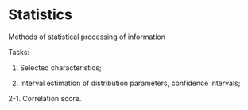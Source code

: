 # Statistics

Methods of statistical processing of information

Tasks:
1. Selected characteristics;

2. Interval estimation of distribution parameters, confidence intervals;

2-1. Correlation score.
